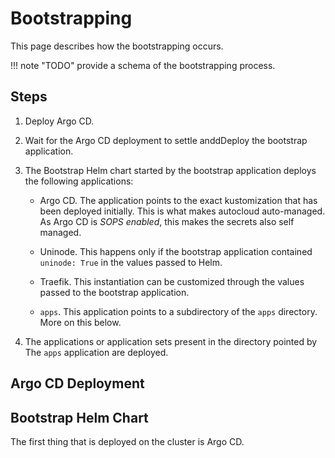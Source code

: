 # Bootstrapping

This page describes how the bootstrapping occurs.

<!-- prettier-ignore-start -->
!!! note "TODO"
    provide a schema of the bootstrapping process.
<!-- prettier-ignore-end -->

## Steps

1.  Deploy Argo CD.
2.  Wait for the Argo CD deployment to settle anddDeploy the bootstrap
    application.
3.  The Bootstrap Helm chart started by the bootstrap application deploys the
    following applications:

    -   Argo CD. The application points to the exact kustomization that has been
        deployed initially. This is what makes autocloud auto-managed. As Argo
        CD is _SOPS enabled_, this makes the secrets also self managed.

    -   Uninode. This happens only if the bootstrap application contained
        `uninode: True` in the values passed to Helm.
    -   Traefik. This instantiation can be customized through the values passed
        to the bootstrap application.
    -   `apps`. This application points to a subdirectory of the `apps`
        directory. More on this below.

4.  The applications or application sets present in the directory pointed by The
    `apps` application are deployed.

## Argo CD Deployment

## Bootstrap Helm Chart

The first thing that is deployed on the cluster is Argo CD.
